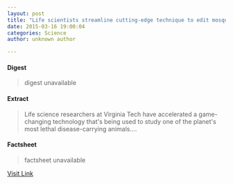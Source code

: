 ```yaml
---
layout: post
title: "Life scientists streamline cutting-edge technique to edit mosquito genome"
date: 2015-03-16 19:00:04
categories: Science
author: unknown author

---
```



#### Digest
>digest unavailable

#### Extract
>Life science researchers at Virginia Tech have accelerated a game-changing technology that's being used to study one of the planet's most lethal disease-carrying animals....

#### Factsheet
>factsheet unavailable

[Visit Link](http://phys.org/news345725394.html)



